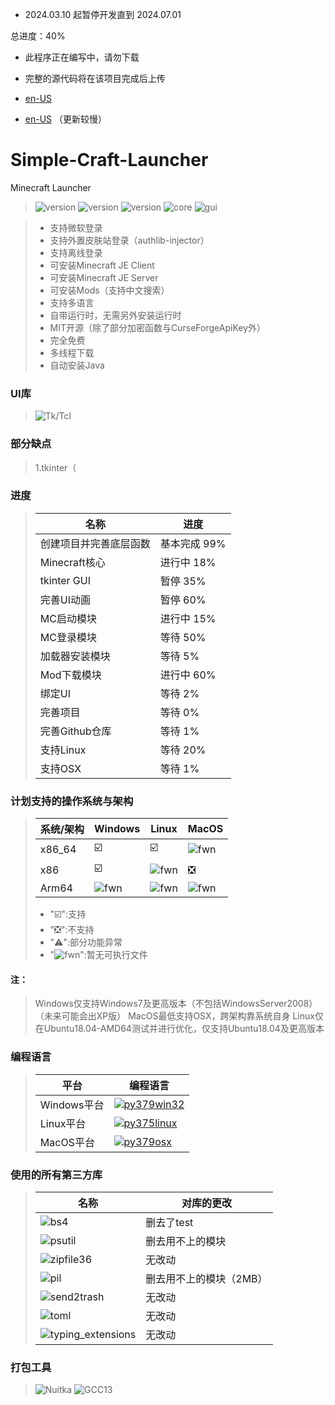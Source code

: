 * 2024.03.10 起暂停开发直到 2024.07.01

总进度：40%

- 此程序正在编写中，请勿下载
- 完整的源代码将在该项目完成后上传

- [en-US](https://github.com/mc-124/Simple-Craft-Launcher/blob/main/README.md)
- [en-US](https://github.com/mc-124/Simple-Craft-Launcher/blob/main/README-en.md) （更新较慢）
# Simple-Craft-Launcher
Minecraft Launcher 

> ![version](https://img.shields.io/badge/release-None-green)
> ![version](https://img.shields.io/badge/snapshot-None-yellow)
> ![version](https://img.shields.io/badge/dev-0.0.1-red)
> ![core](https://img.shields.io/badge/Core-0.0.1-green)
> ![gui](https://img.shields.io/badge/GUI-0.0.1-green)

> * 支持微软登录
> * 支持外置皮肤站登录（authlib-injector）
> * 支持离线登录
> * 可安装Minecraft JE Client
> * 可安装Minecraft JE Server
> * 可安装Mods（支持中文搜索）
> * 支持多语言
> * 自带运行时，无需另外安装运行时
> * MIT开源（除了部分加密函数与CurseForgeApiKey外）
> * 完全免费
> * 多线程下载
> * 自动安装Java

### UI库
> ![Tk/Tcl](https://img.shields.io/badge/Tk%20Tcl-8.6-red)

### 部分缺点
> 1.tkinter（

### 进度
> |名称|进度|
> |-|-|
> |创建项目并完善底层函数|基本完成 99%|
> |Minecraft核心|进行中 18%|
> |tkinter GUI|暂停 35%|
> |完善UI动画|暂停 60%|
> |MC启动模块|进行中 15%|
> |MC登录模块|等待 50%|
> |加载器安装模块|等待 5%|
> |Mod下载模块|进行中 60%|
> |绑定UI|等待 2%|
> |完善项目|等待 0%|
> |完善Github仓库|等待 1%|
> |支持Linux|等待 20%|
> |支持OSX|等待 1%|

### 计划支持的操作系统与架构
> |系统/架构|Windows|Linux|MacOS|
> |-|-|-|-|
> |x86_64|☑️|☑️|![fwn](https://d.kstore.space/download/4904/SCL/website/fwn.png)|
> |x86|☑️|![fwn](https://d.kstore.space/download/4904/SCL/website/fwn.png)|❎|
> |Arm64|![fwn](https://d.kstore.space/download/4904/SCL/website/fwn.png)|![fwn](https://d.kstore.space/download/4904/SCL/website/fwn.png)|![fwn](https://d.kstore.space/download/4904/SCL/website/fwn.png)|
> - "☑️":支持
> - "❎":不支持
> - "⚠️":部分功能异常
> - \"![fwn](https://d.kstore.space/download/4904/SCL/website/fwn.png)\":暂无可执行文件
#### 注：
> Windows仅支持Windows7及更高版本（不包括WindowsServer2008）（未来可能会出XP版）
> MacOS最低支持OSX，跨架构靠系统自身
> Linux仅在Ubuntu18.04-AMD64测试并进行优化，仅支持Ubuntu18.04及更高版本

### 编程语言
> |平台|编程语言|
> |-|-|
> |Windows平台|[![py379win32](https://img.shields.io/badge/Python_3.7.9_win32_x86-3d7aab?style=for-the-badge&logo=python&logoColor=ffffff)](https://www.python.org/downloads/release/python-379/)|
> |Linux平台|[![py375linux](https://img.shields.io/badge/Python_3.7.5_linux_x64-3d7aab?style=for-the-badge&logo=python&logoColor=ffffff)](https://www.python.org/downloads/release/python-375/)|
> |MacOS平台|[![py379osx](https://img.shields.io/badge/Python_3.7.9_osx_64bit-3d7aab?style=for-the-badge&logo=python&logoColor=ffffff)](https://www.python.org/downloads/release/python-379/)|

### 使用的所有第三方库
> |名称|对库的更改|
> |-|-|
> |![bs4](https://img.shields.io/badge/BeautifulSoup4-4.12.3-green)|删去了test|
> |![psutil](https://img.shields.io/badge/Psutil-5.9.8-green)|删去用不上的模块|
> |![zipfile36](https://img.shields.io/badge/Zipfile36-0.1.3-green)|无改动|
> |![pil](https://img.shields.io/badge/Pillow-9.5.0-green)|删去用不上的模块（2MB）|
> |![send2trash](https://img.shields.io/badge/Send2Trash-1.8.2-green)|无改动|
> |![toml](https://img.shields.io/badge/Toml-0.10.2-green)|无改动|
> |![typing_extensions](https://img.shields.io/badge/TypingExtensions-4.7.1-green)|无改动|

### 打包工具
> ![Nuitka](https://img.shields.io/badge/Nuitka-2.0.1-green)
> ![GCC13](https://img.shields.io/badge/GCC_x86-13.2.0-green)
